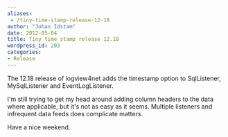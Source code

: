 ```yaml
---
aliases:
 - /tiny-time-stamp-release-12-18
author: "Johan Idstam"
date: 2012-05-04
title: Tiny time stamp release 12.18
wordpress_id: 203
categories:
- Release
---
```


The 12.18 release of logview4net adds the timestamp option to SqlListener, MySqlListener and EventLogListener.

I'm still trying to get my head around adding column headers to the data where applicable, but it's not as easy as it seems. Multiple listeners and infrequent data feeds does complicate matters.

Have a nice weekend.
